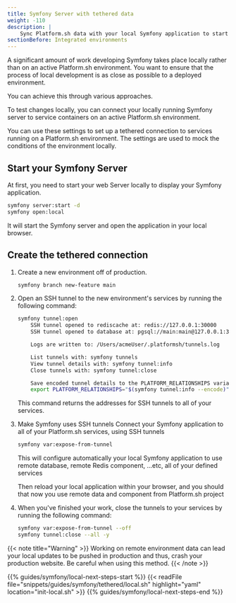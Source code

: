 ```yaml
---
title: Symfony Server with tethered data
weight: -110
description: |
    Sync Platform.sh data with your local Symfony application to start contributing.
sectionBefore: Integrated environments
---
```


A significant amount of work developing Symfony takes place locally rather than on an active Platform.sh environment.
You want to ensure that the process of local development is as close as possible to a deployed environment.

You can achieve this through various approaches.

To test changes locally, you can connect your locally running Symfony server
to service containers on an active Platform.sh environment.

You can use these settings to set up a tethered connection to services running on a Platform.sh environment.
The settings are used to mock the conditions of the environment locally.

## Start your Symfony Server
At first, you need to start your web Server locally to display your Symfony application.

```bash
symfony server:start -d
symfony open:local
```

It will start the Symfony server and open the application in your local browser.

## Create the tethered connection

1.  Create a new environment off of production.

    ```bash
    symfony branch new-feature main
    ```

2.  Open an SSH tunnel to the new environment's services by running the following command:

    ```bash
    symfony tunnel:open
        SSH tunnel opened to rediscache at: redis://127.0.0.1:30000
        SSH tunnel opened to database at: pgsql://main:main@127.0.0.1:30001/main

        Logs are written to: /Users/acmeUser/.platformsh/tunnels.log

        List tunnels with: symfony tunnels
        View tunnel details with: symfony tunnel:info
        Close tunnels with: symfony tunnel:close

        Save encoded tunnel details to the PLATFORM_RELATIONSHIPS variable using:
        export PLATFORM_RELATIONSHIPS="$(symfony tunnel:info --encode)"
    ```

    This command returns the addresses for SSH tunnels to all of your services.

3.  Make Symfony uses SSH tunnels
    Connect your Symfony application to all of your Platform.sh services, using SSH tunnels

    ```bash
    symfony var:expose-from-tunnel
    ```
    This will configure automatically your local Symfony application to use remote database, remote Redis component, ...etc, all of your defined services

    Then reload your local application within your browser, and you should that now you use remote data and component from Platform.sh project

4.  When you've finished your work, close the tunnels to your services by running the following command:

    ```bash
    symfony var:expose-from-tunnel --off
    symfony tunnel:close --all -y
    ```

{{< note title="Warning" >}}
Working on remote environment data can lead your local updates to be pushed in production and thus, crash your production website.
Be careful when using this method.
{{< /note >}}

{{% guides/symfony/local-next-steps-start %}}
    {{< readFile file="snippets/guides/symfony/tethered/local.sh" highlight="yaml" location="init-local.sh" >}}
{{% guides/symfony/local-next-steps-end %}}
